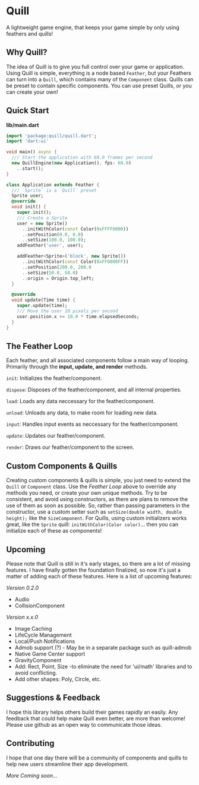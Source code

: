 # Quill

A lightweight game engine, that keeps your game simple by only using feathers and quills!

## Why Quill?

The idea of Quill is to give you full control over your game or application.  
Using Quill is simple, everything is a node based `Feather`, but your Feathers can
turn into a `Quill`, which contains many of the `Component` class.  Quills can be
preset to contain specific components.  You can use preset Quills, or you can 
create your own!

## Quick Start

**lib/main.dart**
```dart
import 'package:quill/quill.dart';
import 'dart:ui'

void main() async {
  /// Start the application with 60.0 frames per second
  new QuillEngine(new Application(), fps: 60.0)
    ..start();
}

class Application extends Feather {
  /// `Sprite` is a `Quill` preset
  Sprite user;
  @override
  void init() {
    super.init();
    /// Create a Sprite
    user = new Sprite()
      ..initWithColor(const Color(0xFFFF0000))
      ..setPosition(0.0, 0.0)
      ..setSize(100.0, 100.0);
    addFeather('user', user);

    addFeather<Sprite>('block', new Sprite())
      ..initWithColor(const Color(0xFF0000FF))
      ..setPosition(200.0, 200.0
      ..setSize(50.0, 50.0)
      ..origin = Origin.top_left;
  }

  @override
  void update(Time time) {
    super.update(time);
    /// Move the user 10 pixels per second
    user.position.x += 10.0 * time.elapsedSeconds;
  }
}
```
## The Feather Loop

Each feather, and all associated components follow a main way of looping. 
Primarily through the **input, update, and render** methods.

`init`: Initializes the feather/component.

`dispose`: Disposes of the feather/component, and all internal properties.

`load`: Loads any data neccessary for the feather/component.

`unload`: Unloads any data, to make room for loading new data.

`input`: Handles input events as neccessary for the feather/component.

`update`: Updates our feather/component.

`render`: Draws our feather/component to the screen.

## Custom Components & Quills

Creating custom components & quills is simple, you just need to extend the `Quill` or 
`Component` class.  Use the *Feather Loop* above to override any methods you need, or
create your own unique methods.  Try to be consistent, and avoid using constructors, 
as there are plans to remove the use of them as soon as possible.  So, rather than 
passing parameters in the constructor, use a custom setter such as 
`setSize(double width, double height);` like the `SizeComponent`.  For Quills, using 
custom initializers works great, like the `Sprite` quill:
`initWithColor(Color color)`... then you can initialize 
each of these as components!

## Upcoming

Please note that Quill is still in it's early stages, so there are a lot of missing features.
I have finally gotten the foundation finalized, so now it's just a matter of adding each of
these features.  Here is a list of upcoming features:

*Version 0.2.0*
* Audio
* CollisionComponent

*Version x.x.0*
* Image Caching
* LifeCycle Management
* Local/Push Notifications
* Admob support (?) - May be in a separate package such as quill-admob
* Native Game Center support
* GravityComponent
* Add: Rect, Point, Size -to eliminate the need for 'ui/math' libraries and to avoid conflicting.
* Add other shapes: Poly, Circle, etc.


## Suggestions & Feedback

I hope this library helps others build their games rapidly an easily.  Any feedback that 
could help make Quill even better, are more than welcome!  Please use github as an open
way to communicate those ideas. 

## Contributing

I hope that one day there will be a community of components and quills to help new users 
streamline their app development.

_More Coming soon..._
